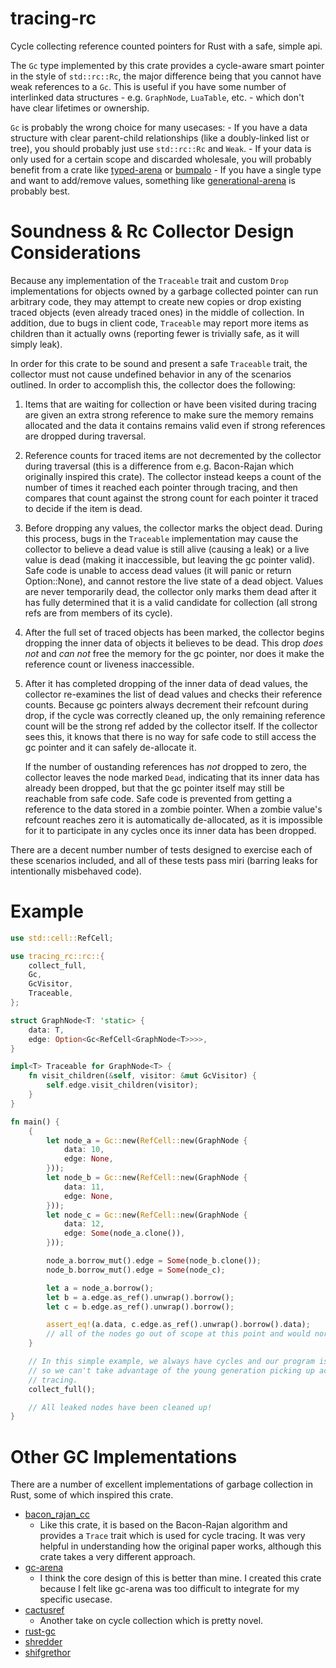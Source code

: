 # tracing-rc
Cycle collecting reference counted pointers for Rust with a safe, simple api.

The `Gc` type implemented by this crate provides a cycle-aware smart pointer in the style of
`std::rc::Rc`, the major difference being that you cannot have weak references to a `Gc`. This is
useful if you have some number of interlinked data structures - e.g. `GraphNode`, `LuaTable`, etc. -
which don't have clear lifetimes or ownership.

`Gc` is probably the wrong choice for many usecases:
    - If you have a data structure with clear parent-child relationships (like a doubly-linked list
      or tree), you should probably just use `std::rc::Rc` and `Weak`.
    - If your data is only used for a certain scope and discarded wholesale, you will probably
      benefit from a crate like [typed-arena](https://lib.rs/crates/typed-arena) or
      [bumpalo](https://crates.io/crates/bumpalo)
    - If you have a single type and want to add/remove values, something like
      [generational-arena](https://lib.rs/crates/generational-arena) is probably best.

# Soundness & Rc Collector Design Considerations
Because any implementation of the `Traceable` trait and custom `Drop` implementations for objects
owned by a garbage collected pointer can run arbitrary code, they may attempt to create new copies or
drop existing traced objects (even already traced ones) in the middle of collection. In addition,
due to bugs in client code, `Traceable` may report more items as children than it actually owns
(reporting fewer is trivially safe, as it will simply leak).

In order for this crate to be sound and present a safe `Traceable` trait, the collector must not
cause undefined behavior in any of the scenarios outlined. In order to accomplish this, the
collector does the following:
1. Items that are waiting for collection or have been visited during tracing are given an extra
   strong reference to make sure the memory remains allocated and the data it contains remains valid
   even if strong references are dropped during traversal.
2. Reference counts for traced items are not decremented by the collector during traversal (this is
   a difference from e.g. Bacon-Rajan which originally inspired this crate). The collector instead
   keeps a count of the number of times it reached each pointer through tracing, and then compares
   that count against the strong count for each pointer it traced to decide if the item is dead.
3. Before dropping any values, the collector marks the object dead. During this process, bugs in the
   `Traceable` implementation may cause the collector to believe a dead value is still alive
   (causing a leak) or a live value is dead (making it inaccessible, but leaving the gc pointer
   valid). Safe code is unable to access dead values (it will panic or return Option::None), and
   cannot restore the live state of a dead object. Values are never temporarily dead, the collector
   only marks them dead after it has fully determined that it is a valid candidate for collection
   (all strong refs are from members of its cycle).
4. After the full set of traced objects has been marked, the collector begins dropping the inner
   data of objects it believes to be dead. This drop _does not_ and _can not_ free the memory for
   the gc pointer, nor does it make the reference count or liveness inaccessible.
5. After it has completed dropping of the inner data of dead values, the collector re-examines the
   list of dead values and checks their reference counts. Because gc pointers always decrement their
   refcount during drop, if the cycle was correctly cleaned up, the only remaining reference count
   will be the strong ref added by the collector itself. If the collector sees this, it knows that
   there is no way for safe code to still access the gc pointer and it can safely de-allocate it.
   
   If the number of oustanding references has _not_ dropped to zero, the collector leaves the node
   marked `Dead`, indicating that its inner data has already been dropped, but that the gc pointer
   itself may still be reachable from safe code. Safe code is prevented from getting a reference to
   the data stored in a zombie pointer. When a zombie value's refcount reaches zero it is
   automatically de-allocated, as it is impossible for it to participate in any cycles once its
   inner data has been dropped.

There are a decent number number of tests designed to exercise each of these scenarios included, and all
of these tests pass miri (barring leaks for intentionally misbehaved code).

# Example
```rs
use std::cell::RefCell;

use tracing_rc::rc::{
    collect_full,
    Gc,
    GcVisitor,
    Traceable,
};

struct GraphNode<T: 'static> {
    data: T,
    edge: Option<Gc<RefCell<GraphNode<T>>>>,
}

impl<T> Traceable for GraphNode<T> {
    fn visit_children(&self, visitor: &mut GcVisitor) {
        self.edge.visit_children(visitor);
    }
}

fn main() {
    {
        let node_a = Gc::new(RefCell::new(GraphNode {
            data: 10,
            edge: None,
        }));
        let node_b = Gc::new(RefCell::new(GraphNode {
            data: 11,
            edge: None,
        }));
        let node_c = Gc::new(RefCell::new(GraphNode {
            data: 12,
            edge: Some(node_a.clone()),
        }));

        node_a.borrow_mut().edge = Some(node_b.clone());
        node_b.borrow_mut().edge = Some(node_c);

        let a = node_a.borrow();
        let b = a.edge.as_ref().unwrap().borrow();
        let c = b.edge.as_ref().unwrap().borrow();

        assert_eq!(a.data, c.edge.as_ref().unwrap().borrow().data);
        // all of the nodes go out of scope at this point and would normally be leaked.
    }

    // In this simple example, we always have cycles and our program is complete after this,
    // so we can't take advantage of the young generation picking up acyclic pointers without
    // tracing.
    collect_full();

    // All leaked nodes have been cleaned up!
}
```

# Other GC Implementations
There are a number of excellent implementations of garbage collection in Rust, some of which
inspired this crate.
* [bacon_rajan_cc](https://crates.io/crates/bacon_rajan_cc)
    * Like this crate, it is based on the Bacon-Rajan algorithm and provides a `Trace` trait which
      is used for cycle tracing. It was very helpful in understanding how the original paper works,
      although this crate takes a very different approach.
* [gc-arena](https://crates.io/crates/gc-arena)
    * I think the core design of this is better than mine. I created this crate because I felt like
      gc-arena was too difficult to integrate for my specific usecase.
* [cactusref](https://crates.io/crates/cactusref)
    * Another take on cycle collection which is pretty novel.
* [rust-gc](https://crates.io/crates/gc)
* [shredder](https://crates.io/crates/shredder)
* [shifgrethor](https://github.com/withoutboats/shifgrethor)